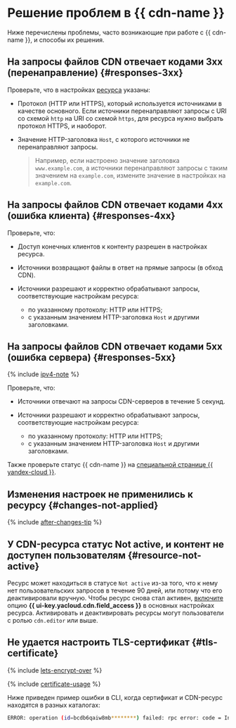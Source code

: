 # Решение проблем в {{ cdn-name }}

Ниже перечислены проблемы, часто возникающие при работе с {{ cdn-name }}, и способы их решения.

## На запросы файлов CDN отвечает кодами 3xx (перенаправление) {#responses-3xx}

Проверьте, что в настройках [ресурса](concepts/resource.md) указаны:

* Протокол (HTTP или HTTPS), который используется источниками в качестве основного. Если источники перенаправляют запросы с URI со схемой `http` на URI со схемой `https`, для ресурса нужно выбрать протокол HTTPS, и наоборот.
* Значение HTTP-заголовка `Host`, с которого источники не перенаправляют запросы. 
  
  > Например, если настроено значение заголовка `www.example.com`, а источники перенаправляют запросы с таким значением на `example.com`, измените значение в настройках на `example.com`.

## На запросы файлов CDN отвечает кодами 4xx (ошибка клиента) {#responses-4xx}

Проверьте, что:

* Доступ конечных клиентов к контенту разрешен в настройках ресурса.
* Источники возвращают файлы в ответ на прямые запросы (в обход CDN).
* Источники разрешают и корректно обрабатывают запросы, соответствующие настройкам ресурса:

  * по указанному протоколу: HTTP или HTTPS;
  * с указанным значением HTTP-заголовка `Host` и другими заголовками. 

## На запросы файлов CDN отвечает кодами 5xx (ошибка сервера) {#responses-5xx}

{% include [ipv4-note](../_includes/cdn/ipv4-note.md) %}

Проверьте, что:

* Источники отвечают на запросы CDN-серверов в течение 5 секунд.
* Источники разрешают и корректно обрабатывают запросы, соответствующие настройкам ресурса:

  * по указанному протоколу: HTTP или HTTPS;
  * с указанным значением HTTP-заголовка `Host` и другими заголовками. 
  
Также проверьте статус {{ cdn-name }} на [специальной странице {{ yandex-cloud }}](https://status.cloud.yandex.ru/dashboard?service=cloud%20cdn).

## Изменения настроек не применились к ресурсу {#changes-not-applied}

{% include [after-changes-tip](../_includes/cdn/after-changes-tip.md) %}

## У CDN-ресурса статус Not active, и контент не доступен пользователям {#resource-not-active}

Ресурс может находиться в статусе `Not active` из-за того, что к нему нет пользовательских запросов в течение 90 дней, или потому что его деактивировали вручную. Чтобы ресурс снова стал активен, [включите](operations/resources/configure-basics.md) опцию **{{ ui-key.yacloud.cdn.field_access }}** в основных настройках ресурса. Активировать и деактивировать ресурсы могут пользователи с ролью `cdn.editor` или выше.

## Не удается настроить TLS-сертификат {#tls-certificate}

{% include [lets-encrypt-over](../_includes/cdn/lets-encrypt-over.md) %}

{% include [certificate-usage](../_includes/cdn/certificate-usage.md) %}

Ниже приведен пример ошибки в CLI, когда сертификат и CDN-ресурс находятся в разных каталогах:

```bash
ERROR: operation (id=bcdb6qaiw8mb********) failed: rpc error: code = InvalidArgument desc = folder ids of user and certificate don't match; operation-id: bcdb6qaiw8mb********
```
